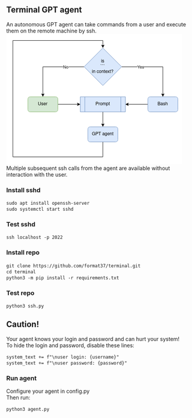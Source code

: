 ## Terminal GPT agent
An autonomous GPT agent can take commands from a user and execute them on the remote machine by ssh.  
![image](assets/terminal_agent.png)  
Multiple subsequent ssh calls from the agent are available without interaction with the user.
### Install sshd
```
sudo apt install openssh-server
sudo systemctl start sshd
```
### Test sshd
```
ssh localhost -p 2022
```
### Install repo
```
git clone https://github.com/format37/terminal.git
cd terminal
python3 -m pip install -r requirements.txt
```
### Test repo
```
python3 ssh.py
```
## Caution!
Your agent knows your login and password and can hurt your system!  
To hide the login and password, disable these lines:
```
system_text += f"\nuser login: {username}"
system_text += f"\nuser password: {password}"
```
### Run agent
Configure your agent in config.py  
Then run:
```
python3 agent.py
```